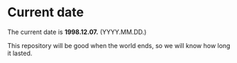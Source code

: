 # Current date

The current date is **1998.12.07.** (YYYY.MM.DD.)

This repository will be good when the world ends, so we will know how long it lasted.